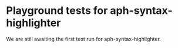 # Playground tests for aph-syntax-highlighter
We are still awaiting the first test run for aph-syntax-highlighter.
